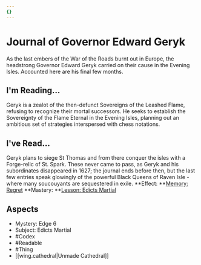 ```yaml
---
{}
---
```

# Journal of Governor Edward Geryk
As the last embers of the War of the Roads burnt out in Europe, the headstrong Governor Edward Geryk carried on their cause in the Evening Isles. Accounted here are his final few months.
## I'm Reading...
Geryk is a zealot of the then-defunct Sovereigns of the Leashed Flame, refusing to recognize their mortal successors. He seeks to establish the Sovereignty of the Flame Eternal in the Evening Isles, planning out an ambitious set of strategies interspersed with chess notations.
## I've Read...
Geryk plans to siege St Thomas and from there conquer the isles with a Forge-relic of St. Spark. These never came to pass, as Geryk and his subordinates disappeared in 1627; the journal ends before then, but the last few entries speak glowingly of the powerful Black Queens of Raven Isle - where many soucouyants are sequestered in exile.
**Effect: **[Memory: Regret](https://uadaf.theevilroot.xyz/rowenarium/element/mem.regret)
**Mastery: **[Lesson: Edicts Martial](https://uadaf.theevilroot.xyz/rowenarium/element/x.edictsmartial)
## Aspects
- Mystery: Edge 6
- Subject: Edicts Martial
- #Codex
- #Readable
- #Thing
- [[wing.cathedral|Unmade Cathedral]]